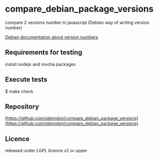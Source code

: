 # compare_debian_package_versions
compare 2 versions number in javascript (Debian way of writing version number)

[Debian documentation about version numbers](https://www.debian.org/doc/debian-policy/ch-controlfields.html#s-f-Version)


Requirements for testing
------------------------

install nodejs and mocha packages


Execute tests
-------------

$ make check


Repository
----------

[https://github.com/sblondon/compare_debian_package_versions](https://github.com/sblondon/compare_debian_package_versions)


Licence
-------

released under LGPL licence v2 or upper


